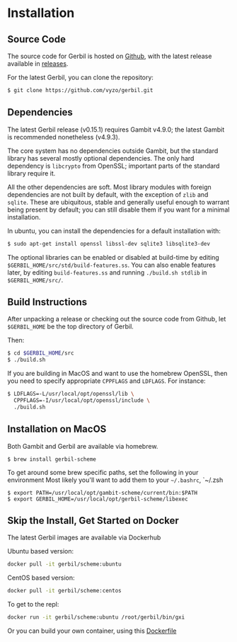 # Installation

## Source Code
The source code for Gerbil is hosted on [Github](https://github.com/vyzo/gerbil),
with the latest release available in [releases](https://github.com/vyzo/gerbil/releases).

For the latest Gerbil, you can clone the repository:
```bash
$ git clone https://github.com/vyzo/gerbil.git
```

## Dependencies

The latest Gerbil release (v0.15.1) requires Gambit v4.9.0;
the latest Gambit is recommended nonetheless (v4.9.3).

The core system has no dependencies outside Gambit, but the standard
library has several mostly optional dependencies. The only hard dependency
is `libcrypto` from OpenSSL; important parts of the standard library
require it.

All the other dependencies are soft.
Most library modules with foreign dependencies are not built by default,
with the exception of `zlib` and `sqlite`. These are ubiquitous, stable
and generally useful enough to warrant being present by default;
you can still disable them if you want for a minimal installation.

In ubuntu, you can install the dependencies for a default installation with:

```bash
$ sudo apt-get install openssl libssl-dev sqlite3 libsqlite3-dev
```

The optional libraries can be enabled or disabled at build-time
by editing `$GERBIL_HOME/src/std/build-features.ss`.
You can also enable features later, by editing `build-features.ss` and
running `./build.sh stdlib` in `$GERBIL_HOME/src/`.


## Build Instructions
After unpacking a release or checking out the source code from Github, let
`$GERBIL_HOME` be the top directory of Gerbil.

Then:
```bash
$ cd $GERBIL_HOME/src
$ ./build.sh
```

If you are building in MacOS and want to use the homebrew OpenSSL,
then you need to specify appropriate `CPPFLAGS` and `LDFLAGS`.
For instance:
```bash
$ LDFLAGS=-L/usr/local/opt/openssl/lib \
  CPPFLAGS=-I/usr/local/opt/openssl/include \
  ./build.sh
```

## Installation on MacOS
Both Gambit and Gerbil are available via homebrew.
```
$ brew install gerbil-scheme
```

To get around some brew specific paths, set the following in your environment
Most likely you'll want to add them to your `~/.bashrc`, `~/.zsh
```
$ export PATH=/usr/local/opt/gambit-scheme/current/bin:$PATH
$ export GERBIL_HOME=/usr/local/opt/gerbil-scheme/libexec
```

## Skip the Install, Get Started on Docker

The latest Gerbil images are available via Dockerhub

Ubuntu based version:
```bash
docker pull -it gerbil/scheme:ubuntu
```
CentOS based version:
```bash
docker pull -it gerbil/scheme:centos
```

To get to the repl:
```bash
docker run -it gerbil/scheme:ubuntu /root/gerbil/bin/gxi
```

Or you can build your own container, using this [Dockerfile](https://github.com/vyzo/gerbil/blob/master/Dockerfile)
